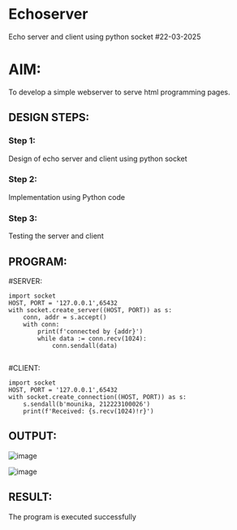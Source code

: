 # Echoserver
Echo server and client using python socket
#22-03-2025
# AIM:

To develop a simple webserver to serve html programming pages.

## DESIGN STEPS:

### Step 1:

Design of echo server and client using python socket

### Step 2:

Implementation using Python code

### Step 3:

Testing the server and client 

## PROGRAM:
#SERVER:
```
import socket
HOST, PORT = '127.0.0.1',65432
with socket.create_server((HOST, PORT)) as s:
    conn, addr = s.accept()
    with conn:
        print(f'connected by {addr}')
        while data := conn.recv(1024):
            conn.sendall(data)
            

```
#CLIENT:
```
import socket
HOST, PORT = '127.0.0.1',65432
with socket.create_connection((HOST, PORT)) as s:
    s.sendall(b'mounika, 212223100026')
    print(f'Received: {s.recv(1024)!r}')
```

## OUTPUT:

![image](https://github.com/user-attachments/assets/6b597819-4cab-4567-94df-2e3eebb1387e)

![image](https://github.com/user-attachments/assets/07176f36-5199-43bc-bb16-9f5a1c895218)


## RESULT:
The program is executed successfully
